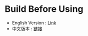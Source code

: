 # Build Before Using


- English Version : [Link](./Mining-Bot-Alpha-Tutorial-EN.md)
- 中文版本 : [链接](./Mining-Bot-Alpha-Tutorial-CN.md)
